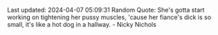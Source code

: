 Last updated: 2024-04-07 05:09:31
Random Quote: She's gotta start working on tightening her pussy muscles, 'cause her fiance's dick is so small, it's like a hot dog in a hallway. - Nicky Nichols